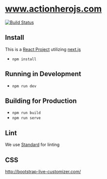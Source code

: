 # www.actionherojs.com

[![Build Status](https://travis-ci.org/actionhero/www.actionherojs.com.svg?branch=master)](https://travis-ci.org/actionhero/www.actionherojs.com)

## Install
This is a [React Project](https://facebook.github.io/react/) utilizing [next.js]()

- `npm install`

## Running in Development
- `npm run dev`

## Building for Production

- `npm run build`
- `npm run serve`

## Lint

We use [Standard](https://github.com/feross/standard) for linting

## CSS

http://bootstrap-live-customizer.com/
